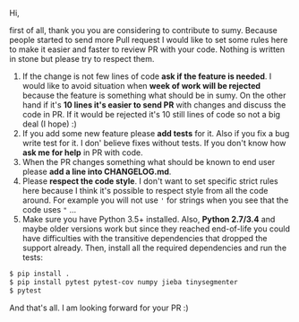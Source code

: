 Hi,

first of all, thank you you are considering to contribute to sumy. Because people started to send
more Pull request I would like to set some rules here to make it easier and faster to review PR
with your code. Nothing is written in stone but please try to respect them.

1. If the change is not few lines of code **ask if the feature is needed**. I would like to avoid
   situation when **week of work will be rejected** because the feature is something what should 
   be in sumy. On the other hand if it's **10 lines it's easier to send PR** with changes and discuss 
   the code in PR. If it would be rejected it's 10 still lines of code so not a big deal (I hope) :)
2. If you add some new feature please **add tests** for it. Also if you fix a bug write test for it.
   I don' believe fixes without tests. If you don't know how **ask me for help** in PR with code.
3. When the PR changes something what should be known to end user please **add a line into CHANGELOG.md**.
4. Please **respect the code style**. I don't want to set specific strict rules here because I think it's 
   possible to respect style from all the code around. For example you will not use `'` for strings 
   when you see that the code uses `"` ...
5. Make sure you have Python 3.5+ installed. Also, **Python 2.7/3.4** and maybe older versions work but since 
   they reached end-of-life you could have difficulties with the transitive dependencies that dropped the support 
   already. Then, install all the required dependencies and run the tests:

```sh
$ pip install .
$ pip install pytest pytest-cov numpy jieba tinysegmenter
$ pytest
```

And that's all. I am looking forward for your PR :)
